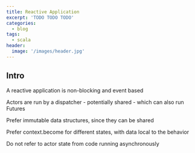 ```yaml
---
title: Reactive Application
excerpt: 'TODO TODO TODO'
categories:
  - blog
tags:
  - scala
header:
  image: '/images/header.jpg'
---
```


## Intro

A reactive application is non-blocking and event based

Actors are run by a dispatcher - potentially shared - which can also run Futures

Prefer immutable data structures, since they can be shared

Prefer context.become for different states, with data local to the behavior

Do not refer to actor state from code running asynchronously
